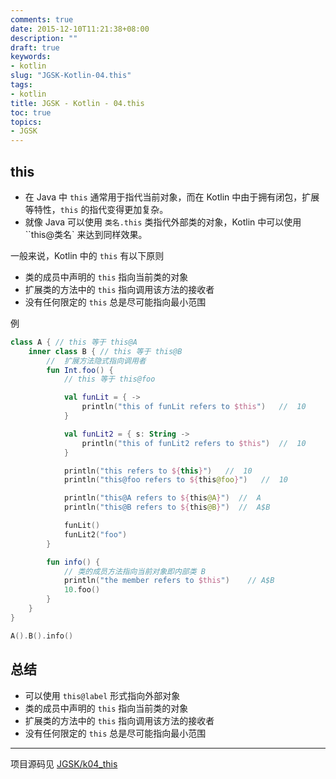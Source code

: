 ```yaml
---
comments: true
date: 2015-12-10T11:21:38+08:00
description: ""
draft: true
keywords:
- kotlin
slug: "JGSK-Kotlin-04.this"
tags:
- kotlin
title: JGSK - Kotlin - 04.this
toc: true
topics:
- JGSK
---
```


## this

- 在 Java 中 `this` 通常用于指代当前对象，而在 Kotlin 中由于拥有闭包，扩展等特性，`this` 的指代变得更加复杂。
- 就像 Java 可以使用 `类名.this` 类指代外部类的对象，Kotlin 中可以使用 ``this@类名` 来达到同样效果。 

一般来说，Kotlin 中的 `this` 有以下原则

- 类的成员中声明的 `this` 指向当前类的对象
- 扩展类的方法中的 `this` 指向调用该方法的接收者
- 没有任何限定的 `this` 总是尽可能指向最小范围

例

```kotlin
class A { // this 等于 this@A
    inner class B { // this 等于 this@B
        //  扩展方法隐式指向调用者
        fun Int.foo() {
            // this 等于 this@foo

            val funLit = { ->
                println("this of funLit refers to $this")   //  10
            }

            val funLit2 = { s: String ->
                println("this of funLit2 refers to $this")  //  10
            }

            println("this refers to ${this}")   //  10
            println("this@foo refers to ${this@foo}")   //  10

            println("this@A refers to ${this@A}")  //  A
            println("this@B refers to ${this@B}")  //  A$B

            funLit()
            funLit2("foo")
        }

        fun info() {
            // 类的成员方法指向当前对象即内部类 B
            println("the member refers to $this")    // A$B
            10.foo()
        }
    }
}

A().B().info()
```



## 总结

- 可以使用 `this@label` 形式指向外部对象
- 类的成员中声明的 `this` 指向当前类的对象
- 扩展类的方法中的 `this` 指向调用该方法的接收者
- 没有任何限定的 `this` 总是尽可能指向最小范围

---

项目源码见 [JGSK/k04_this](https://github.com/SidneyXu/JGSK)